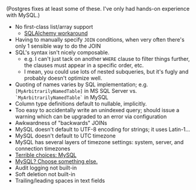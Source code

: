 (Postgres fixes at least some of these. I've only had hands-on experience with MySQL.)

* No first-class list/array support
  * [SQLAlchemy workaround](http://docs.sqlalchemy.org/en/latest/orm/extensions/orderinglist.html)
* Having to manually specify `JOIN` conditions, when very often there's only 1 sensible way to do the JOIN
* SQL's syntax isn't nicely composable.
  * e.g. I can't just tack on another `WHERE` clause to filter things further, the clauses must appear in a specific order, etc.
  * I mean, you could use lots of nested subqueries, but it's fugly and probably doesn't optimize well.
* Quoting of names varies by SQL implementation; e.g. `[MyArbitrarilyNamedTable]` in MS SQL Server vs. `` `MyArbitrarilyNamedTable` `` in MySQL
* Column type definitions default to nullable, implicitly.
* Too easy to accidentally write an unindexed query; should issue a warning which can be upgraded to an error via configuration
* Awkwardness of "backwards" JOINs
* MySQL doesn't default to UTF-8 encoding for strings; it uses Latin-1...
* MySQL doesn't default to UTC timezone
* MySQL has several layers of timezone settings: system, server, and connection timezones
* [Terrible choices: MySQL](http://blog.ionelmc.ro/2014/12/28/terrible-choices-mysql/)
* [MySQL? Choose something else.](http://grimoire.ca/mysql/choose-something-else)
* Audit logging not built-in
* Soft deletion not built-in
* Trailing/leading spaces in text fields
